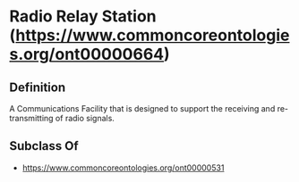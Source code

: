 # Radio Relay Station (https://www.commoncoreontologies.org/ont00000664)

## Definition
A Communications Facility that is designed to support the receiving and re-transmitting of radio signals.

## Subclass Of
- https://www.commoncoreontologies.org/ont00000531

